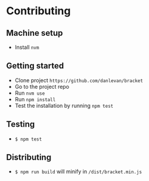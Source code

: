 # Contributing

## Machine setup

- Install `nvm`

## Getting started

- Clone project `https://github.com/danlevan/bracket`
- Go to the project repo
- Run `nvm use`
- Run `npm install`
- Test the installation by running `npm test`

## Testing

- `$ npm test`

## Distributing

- `$ npm run build` will minify in `/dist/bracket.min.js`
